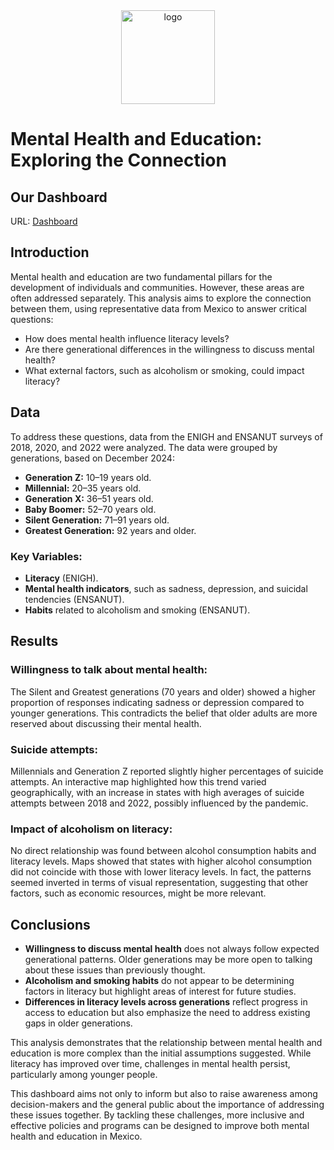 <div align="center">
  <img src="https://mcd.unison.mx/wp-content/uploads/2020/02/400dpiLogoCropped-300x294.png" alt="logo" width="150">
</div>


# Mental Health and Education: Exploring the Connection
## Our Dashboard

URL: [Dashboard](https://dashboard-esm.streamlit.app/)

## Introduction

Mental health and education are two fundamental pillars for the development of individuals and communities. However, these areas are often addressed separately. This analysis aims to explore the connection between them, using representative data from Mexico to answer critical questions:

- How does mental health influence literacy levels?
- Are there generational differences in the willingness to discuss mental health?
- What external factors, such as alcoholism or smoking, could impact literacy?

## Data

To address these questions, data from the ENIGH and ENSANUT surveys of 2018, 2020, and 2022 were analyzed. The data were grouped by generations, based on December 2024:

- **Generation Z:** 10–19 years old.
- **Millennial:** 20–35 years old.
- **Generation X:** 36–51 years old.
- **Baby Boomer:** 52–70 years old.
- **Silent Generation:** 71–91 years old.
- **Greatest Generation:** 92 years and older.

### Key Variables:
- **Literacy** (ENIGH).
- **Mental health indicators**, such as sadness, depression, and suicidal tendencies (ENSANUT).
- **Habits** related to alcoholism and smoking (ENSANUT).

## Results

### Willingness to talk about mental health:
The Silent and Greatest generations (70 years and older) showed a higher proportion of responses indicating sadness or depression compared to younger generations. This contradicts the belief that older adults are more reserved about discussing their mental health.

### Suicide attempts:
Millennials and Generation Z reported slightly higher percentages of suicide attempts. An interactive map highlighted how this trend varied geographically, with an increase in states with high averages of suicide attempts between 2018 and 2022, possibly influenced by the pandemic.

### Impact of alcoholism on literacy:
No direct relationship was found between alcohol consumption habits and literacy levels. Maps showed that states with higher alcohol consumption did not coincide with those with lower literacy levels. In fact, the patterns seemed inverted in terms of visual representation, suggesting that other factors, such as economic resources, might be more relevant.

## Conclusions

- **Willingness to discuss mental health** does not always follow expected generational patterns. Older generations may be more open to talking about these issues than previously thought.
- **Alcoholism and smoking habits** do not appear to be determining factors in literacy but highlight areas of interest for future studies.
- **Differences in literacy levels across generations** reflect progress in access to education but also emphasize the need to address existing gaps in older generations.

This analysis demonstrates that the relationship between mental health and education is more complex than the initial assumptions suggested. While literacy has improved over time, challenges in mental health persist, particularly among younger people. 

This dashboard aims not only to inform but also to raise awareness among decision-makers and the general public about the importance of addressing these issues together. By tackling these challenges, more inclusive and effective policies and programs can be designed to improve both mental health and education in Mexico.
